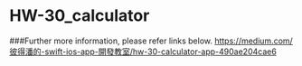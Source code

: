 # HW-30_calculator
###Further more information, please refer links below.
https://medium.com/彼得潘的-swift-ios-app-開發教室/hw-30-calculator-app-490ae204cae6
